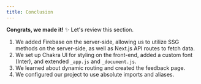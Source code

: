 ```yaml
---
title: Conclusion
---
```


**Congrats, we made it!** ✨ Let's review this section.

1. We added Firebase on the server-side, allowing us to utilize SSG methods on the server-side, as well as Next.js API routes to fetch data.
1. We set up Chakra UI for styling on the front-end, added a custom font (Inter), and extended `_app.js` and `_document.js`.
1. We learned about dynamic routing and created the feedback page.
1. We configured our project to use absolute imports and aliases.
